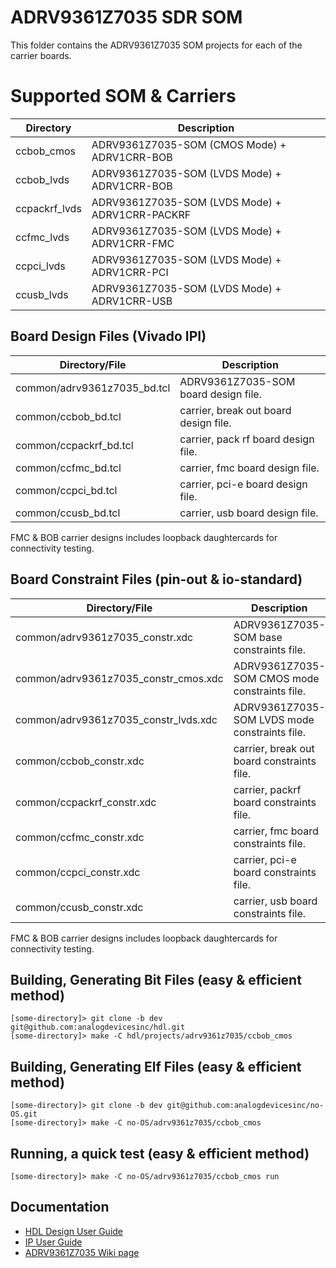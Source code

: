 # ADRV9361Z7035 SDR SOM 

This folder contains the ADRV9361Z7035 SOM projects for each of the carrier boards.

# Supported SOM & Carriers

|Directory      | Description                                        |
|---------------|----------------------------------------------------|
|ccbob\_cmos    | ADRV9361Z7035\-SOM (CMOS Mode) \+ ADRV1CRR\-BOB    |
|ccbob\_lvds    | ADRV9361Z7035\-SOM (LVDS Mode) \+ ADRV1CRR\-BOB    |
|ccpackrf\_lvds | ADRV9361Z7035\-SOM (LVDS Mode) \+ ADRV1CRR\-PACKRF |
|ccfmc\_lvds    | ADRV9361Z7035\-SOM (LVDS Mode) \+ ADRV1CRR\-FMC    |
|ccpci\_lvds    | ADRV9361Z7035\-SOM (LVDS Mode) \+ ADRV1CRR\-PCI    |
|ccusb\_lvds    | ADRV9361Z7035\-SOM (LVDS Mode) \+ ADRV1CRR\-USB    |

## Board Design Files (Vivado IPI)

|Directory/File               | Description                            |
|-----------------------------|----------------------------------------|
|common/adrv9361z7035\_bd.tcl | ADRV9361Z7035\-SOM board design file.  |
|common/ccbob\_bd.tcl         | carrier, break out board design file.  |
|common/ccpackrf\_bd.tcl      | carrier, pack rf board design file.    |
|common/ccfmc\_bd.tcl         | carrier, fmc board design file.        |
|common/ccpci\_bd.tcl         | carrier, pci-e board design file.      |
|common/ccusb\_bd.tcl         | carrier, usb board design file.        |

FMC & BOB carrier designs includes loopback daughtercards for connectivity testing.

## Board Constraint Files (pin-out & io-standard)

|Directory/File                          | Description                                     |
|----------------------------------------|-------------------------------------------------|
|common/adrv9361z7035\_constr.xdc        | ADRV9361Z7035\-SOM base constraints file.       |
|common/adrv9361z7035\_constr\_cmos.xdc  | ADRV9361Z7035\-SOM CMOS mode constraints file.  |
|common/adrv9361z7035\_constr\_lvds.xdc  | ADRV9361Z7035\-SOM LVDS mode constraints file.  |
|common/ccbob\_constr.xdc                | carrier, break out board constraints file.      |
|common/ccpackrf\_constr.xdc             | carrier, packrf board constraints file.         |
|common/ccfmc\_constr.xdc                | carrier, fmc board constraints file.            |
|common/ccpci\_constr.xdc                | carrier, pci-e board constraints file.          |
|common/ccusb\_constr.xdc                | carrier, usb board constraints file.            |

FMC & BOB carrier designs includes loopback daughtercards for connectivity testing.

## Building, Generating Bit Files (easy & efficient method)
```
[some-directory]> git clone -b dev git@github.com:analogdevicesinc/hdl.git
[some-directory]> make -C hdl/projects/adrv9361z7035/ccbob_cmos
```

## Building, Generating Elf Files (easy & efficient method)
```
[some-directory]> git clone -b dev git@github.com:analogdevicesinc/no-OS.git
[some-directory]> make -C no-OS/adrv9361z7035/ccbob_cmos
```

## Running, a quick test (easy & efficient method)
```
[some-directory]> make -C no-OS/adrv9361z7035/ccbob_cmos run
```

## Documentation

 * [HDL Design User Guide]
 * [IP User Guide]
 * [ADRV9361Z7035 Wiki page]
 
[HDL Design User Guide]:http://wiki.analog.com/resources/fpga/docs/hdl
[IP User Guide]:http://wiki.analog.com/resources/fpga/docs/axi_ad9361 
[ADRV9361Z7035 Wiki page]:https://wiki.analog.com/resources/eval/user-guides/picozed_sdr

